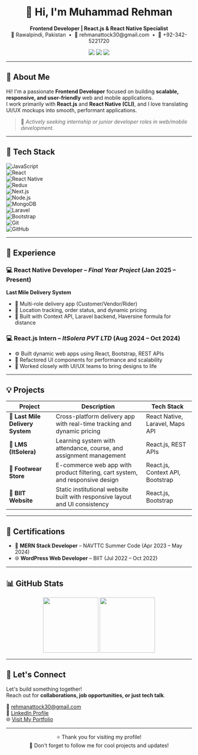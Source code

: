 <h1 align="center">👋 Hi, I'm Muhammad Rehman</h1>

<p align="center">
  <b>Frontend Developer | React.js & React Native Specialist</b><br/>
  📍 Rawalpindi, Pakistan &nbsp;•&nbsp; 📧 rehmanattock30@gmail.com &nbsp;•&nbsp; 📱 +92-342-5221720
</p>

<p align="center">
  <a href="https://rehman-portfolio-sage.vercel.app/"><img src="https://img.shields.io/badge/Portfolio-Visit-success?style=flat&logo=vercel" /></a>
  <a href="https://www.linkedin.com/in/rehmankhan301b/"><img src="https://img.shields.io/badge/LinkedIn-Connect-blue?style=flat&logo=linkedin" /></a>
  <a href="https://github.com/ImRehmankhan"><img src="https://img.shields.io/github/followers/ImRehmankhan?label=GitHub&style=flat&logo=github" /></a>
</p>

---

## 🚀 About Me

Hi! I'm a passionate **Frontend Developer** focused on building **scalable, responsive, and user-friendly** web and mobile applications.  
I work primarily with **React.js** and **React Native (CLI)**, and I love translating UI/UX mockups into smooth, performant applications.  

> 💼 *Actively seeking internship or junior developer roles in web/mobile development.*

---

## 🧰 Tech Stack

![JavaScript](https://img.shields.io/badge/-JavaScript-black?style=flat-square&logo=javascript)  
![React](https://img.shields.io/badge/-React.js-blue?style=flat-square&logo=react)  
![React Native](https://img.shields.io/badge/-React%20Native-61DAFB?style=flat-square&logo=react)  
![Redux](https://img.shields.io/badge/-Redux-764ABC?style=flat-square&logo=redux)  
![Next.js](https://img.shields.io/badge/-Next.js-000000?style=flat-square&logo=next.js)  
![Node.js](https://img.shields.io/badge/-Node.js-339933?style=flat-square&logo=nodedotjs)  
![MongoDB](https://img.shields.io/badge/-MongoDB-47A248?style=flat-square&logo=mongodb)  
![Laravel](https://img.shields.io/badge/-Laravel-FF2D20?style=flat-square&logo=laravel)  
![Bootstrap](https://img.shields.io/badge/-Bootstrap-7952B3?style=flat-square&logo=bootstrap)  
![Git](https://img.shields.io/badge/-Git-F05032?style=flat-square&logo=git)  
![GitHub](https://img.shields.io/badge/-GitHub-181717?style=flat-square&logo=github)

---

## 💼 Experience

### 💻 React Native Developer – *Final Year Project* (Jan 2025 – Present)  
**Last Mile Delivery System**  
- 🚚 Multi-role delivery app (Customer/Vendor/Rider)  
- 📍 Location tracking, order status, and dynamic pricing  
- 🧠 Built with Context API, Laravel backend, Haversine formula for distance

### 💻 React.js Intern – *ItSolera PVT LTD* (Aug 2024 – Oct 2024)  
- ⚙️ Built dynamic web apps using React, Bootstrap, REST APIs  
- 🔄 Refactored UI components for performance and scalability  
- 🎨 Worked closely with UI/UX teams to bring designs to life

---

## 💡 Projects

| Project                         | Description                                                                              | Tech Stack                            |
|----------------------------------|------------------------------------------------------------------------------------------|----------------------------------------|
| 🔄 **Last Mile Delivery System** | Cross-platform delivery app with real-time tracking and dynamic pricing                 | React Native, Laravel, Maps API        |
| 🏫 **LMS (ItSolera)**            | Learning system with attendance, course, and assignment management                      | React.js, REST APIs                    |
| 👟 **Footwear Store**            | E-commerce web app with product filtering, cart system, and responsive design           | React.js, Context API, Bootstrap       |
| 🏢 **BIIT Website**              | Static institutional website built with responsive layout and UI consistency            | React.js, Bootstrap                    |

---

## 📜 Certifications

- 🧠 **MERN Stack Developer** – NAVTTC Summer Code (Apr 2023 – May 2024)  
- 🌐 **WordPress Web Developer** – BIIT (Jul 2022 – Oct 2022)

---

## 📊 GitHub Stats

<p align="center">
  <img src="https://github-readme-stats.vercel.app/api?username=ImRehmankhan&show_icons=true&theme=radical" height="150" />
  <img src="https://github-readme-stats.vercel.app/api/top-langs/?username=ImRehmankhan&layout=compact&theme=radical" height="150" />
</p>

---

## 🤝 Let's Connect

Let's build something together!  
Reach out for **collaborations, job opportunities, or just tech talk**.

📧 [rehmanattock30@gmail.com](mailto:rehmanattock30@gmail.com)  
🔗 [LinkedIn Profile](https://www.linkedin.com/in/rehmankhan301b/)  
🌐 [Visit My Portfolio](https://rehman-portfolio-sage.vercel.app/)

---

<p align="center">
  ⭐️ Thank you for visiting my profile!  
  <br/>
  📌 Don't forget to follow me for cool projects and updates!
</p>
